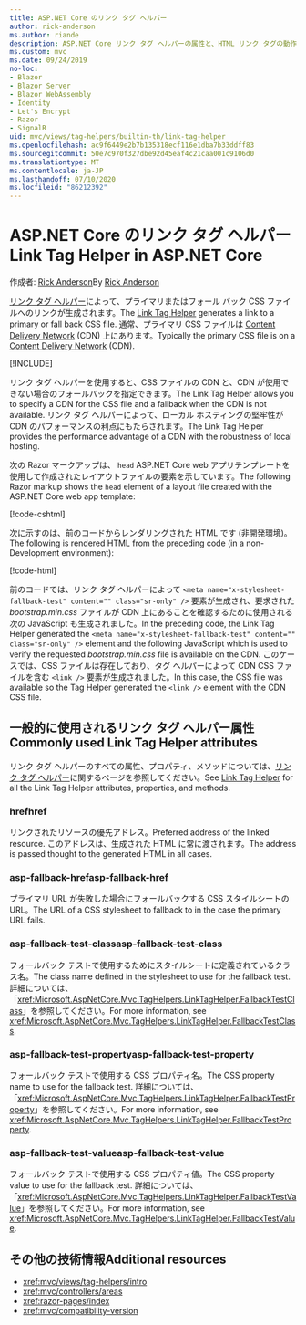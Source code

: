 ```yaml
---
title: ASP.NET Core のリンク タグ ヘルパー
author: rick-anderson
ms.author: riande
description: ASP.NET Core リンク タグ ヘルパーの属性と、HTML リンク タグの動作拡張時の各属性の役割を示します。
ms.custom: mvc
ms.date: 09/24/2019
no-loc:
- Blazor
- Blazor Server
- Blazor WebAssembly
- Identity
- Let's Encrypt
- Razor
- SignalR
uid: mvc/views/tag-helpers/builtin-th/link-tag-helper
ms.openlocfilehash: ac9f6449e2b7b135318ecf116e1dba7b33ddff83
ms.sourcegitcommit: 50e7c970f327dbe92d45eaf4c21caa001c9106d0
ms.translationtype: MT
ms.contentlocale: ja-JP
ms.lasthandoff: 07/10/2020
ms.locfileid: "86212392"
---
```

# <a name="link-tag-helper-in-aspnet-core"></a><span data-ttu-id="d8564-103">ASP.NET Core のリンク タグ ヘルパー</span><span class="sxs-lookup"><span data-stu-id="d8564-103">Link Tag Helper in ASP.NET Core</span></span>

<span data-ttu-id="d8564-104">作成者: [Rick Anderson](https://twitter.com/RickAndMSFT)</span><span class="sxs-lookup"><span data-stu-id="d8564-104">By [Rick Anderson](https://twitter.com/RickAndMSFT)</span></span>

<span data-ttu-id="d8564-105">[リンク タグ ヘルパー](xref:Microsoft.AspNetCore.Mvc.TagHelpers.LinkTagHelper)によって、プライマリまたはフォール バック CSS ファイルへのリンクが生成されます。</span><span class="sxs-lookup"><span data-stu-id="d8564-105">The [Link Tag Helper](xref:Microsoft.AspNetCore.Mvc.TagHelpers.LinkTagHelper) generates a link to a primary or fall back CSS file.</span></span> <span data-ttu-id="d8564-106">通常、プライマリ CSS ファイルは [Content Delivery Network](/office365/enterprise/content-delivery-networks#what-exactly-is-a-cdn) (CDN) 上にあります。</span><span class="sxs-lookup"><span data-stu-id="d8564-106">Typically the primary CSS file is on a [Content Delivery Network](/office365/enterprise/content-delivery-networks#what-exactly-is-a-cdn) (CDN).</span></span>

[!INCLUDE[](~/includes/cdn.md)]

<span data-ttu-id="d8564-107">リンク タグ ヘルパーを使用すると、CSS ファイルの CDN と、CDN が使用できない場合のフォールバックを指定できます。</span><span class="sxs-lookup"><span data-stu-id="d8564-107">The Link Tag Helper allows you to specify a CDN for the CSS file and a fallback when the CDN is not available.</span></span> <span data-ttu-id="d8564-108">リンク タグ ヘルパーによって、ローカル ホスティングの堅牢性が CDN のパフォーマンスの利点にもたらされます。</span><span class="sxs-lookup"><span data-stu-id="d8564-108">The Link Tag Helper provides the performance advantage of a CDN with the robustness of local hosting.</span></span>

<span data-ttu-id="d8564-109">次の Razor マークアップは、 `head` ASP.NET Core web アプリテンプレートを使用して作成されたレイアウトファイルの要素を示しています。</span><span class="sxs-lookup"><span data-stu-id="d8564-109">The following Razor markup shows the `head` element of a layout file created with the ASP.NET Core web app template:</span></span>

[!code-cshtml[](link-tag-helper/sample/_Layout.cshtml?name=snippet)]

<span data-ttu-id="d8564-110">次に示すのは、前のコードからレンダリングされた HTML です (非開発環境)。</span><span class="sxs-lookup"><span data-stu-id="d8564-110">The following is rendered HTML from the preceding code (in a non-Development environment):</span></span>

[!code-html[](link-tag-helper/sample/HtmlPage1.html)]

<span data-ttu-id="d8564-111">前のコードでは、リンク タグ ヘルパーによって `<meta name="x-stylesheet-fallback-test" content="" class="sr-only" />` 要素が生成され、要求された *bootstrap.min.css* ファイルが CDN 上にあることを確認するために使用される次の JavaScript も生成されました。</span><span class="sxs-lookup"><span data-stu-id="d8564-111">In the preceding code, the Link Tag Helper generated the `<meta name="x-stylesheet-fallback-test" content="" class="sr-only" />` element and the following JavaScript which is used to verify the requested *bootstrap.min.css* file is available on the CDN.</span></span> <span data-ttu-id="d8564-112">このケースでは、CSS ファイルは存在しており、タグ ヘルパーによって CDN CSS ファイルを含む `<link />` 要素が生成されました。</span><span class="sxs-lookup"><span data-stu-id="d8564-112">In this case, the CSS file was available so the Tag Helper generated the `<link />` element with the CDN CSS file.</span></span>

## <a name="commonly-used-link-tag-helper-attributes"></a><span data-ttu-id="d8564-113">一般的に使用されるリンク タグ ヘルパー属性</span><span class="sxs-lookup"><span data-stu-id="d8564-113">Commonly used Link Tag Helper attributes</span></span>

<span data-ttu-id="d8564-114">リンク タグ ヘルパーのすべての属性、プロパティ、メソッドについては、[リンク タグ ヘルパー](xref:Microsoft.AspNetCore.Mvc.TagHelpers.LinkTagHelper)に関するページを参照してください。</span><span class="sxs-lookup"><span data-stu-id="d8564-114">See [Link Tag Helper](xref:Microsoft.AspNetCore.Mvc.TagHelpers.LinkTagHelper)  for all the Link Tag Helper attributes, properties, and methods.</span></span>

### <a name="href"></a><span data-ttu-id="d8564-115">href</span><span class="sxs-lookup"><span data-stu-id="d8564-115">href</span></span>

<span data-ttu-id="d8564-116">リンクされたリソースの優先アドレス。</span><span class="sxs-lookup"><span data-stu-id="d8564-116">Preferred address of the linked resource.</span></span> <span data-ttu-id="d8564-117">このアドレスは、生成された HTML に常に渡されます。</span><span class="sxs-lookup"><span data-stu-id="d8564-117">The address is passed thought to the generated HTML in all cases.</span></span>

### <a name="asp-fallback-href"></a><span data-ttu-id="d8564-118">asp-fallback-href</span><span class="sxs-lookup"><span data-stu-id="d8564-118">asp-fallback-href</span></span>

<span data-ttu-id="d8564-119">プライマリ URL が失敗した場合にフォールバックする CSS スタイルシートの URL。</span><span class="sxs-lookup"><span data-stu-id="d8564-119">The URL of a CSS stylesheet to fallback to in the case the primary URL fails.</span></span>

### <a name="asp-fallback-test-class"></a><span data-ttu-id="d8564-120">asp-fallback-test-class</span><span class="sxs-lookup"><span data-stu-id="d8564-120">asp-fallback-test-class</span></span>

<span data-ttu-id="d8564-121">フォールバック テストで使用するためにスタイルシートに定義されているクラス名。</span><span class="sxs-lookup"><span data-stu-id="d8564-121">The class name defined in the stylesheet to use for the fallback test.</span></span> <span data-ttu-id="d8564-122">詳細については、「<xref:Microsoft.AspNetCore.Mvc.TagHelpers.LinkTagHelper.FallbackTestClass>」を参照してください。</span><span class="sxs-lookup"><span data-stu-id="d8564-122">For more information, see <xref:Microsoft.AspNetCore.Mvc.TagHelpers.LinkTagHelper.FallbackTestClass>.</span></span>

### <a name="asp-fallback-test-property"></a><span data-ttu-id="d8564-123">asp-fallback-test-property</span><span class="sxs-lookup"><span data-stu-id="d8564-123">asp-fallback-test-property</span></span>

<span data-ttu-id="d8564-124">フォールバック テストで使用する CSS プロパティ名。</span><span class="sxs-lookup"><span data-stu-id="d8564-124">The CSS property name to use for the fallback test.</span></span> <span data-ttu-id="d8564-125">詳細については、「<xref:Microsoft.AspNetCore.Mvc.TagHelpers.LinkTagHelper.FallbackTestProperty>」を参照してください。</span><span class="sxs-lookup"><span data-stu-id="d8564-125">For more information, see <xref:Microsoft.AspNetCore.Mvc.TagHelpers.LinkTagHelper.FallbackTestProperty>.</span></span>

### <a name="asp-fallback-test-value"></a><span data-ttu-id="d8564-126">asp-fallback-test-value</span><span class="sxs-lookup"><span data-stu-id="d8564-126">asp-fallback-test-value</span></span>

<span data-ttu-id="d8564-127">フォールバック テストで使用する CSS プロパティ値。</span><span class="sxs-lookup"><span data-stu-id="d8564-127">The CSS property value to use for the fallback test.</span></span> <span data-ttu-id="d8564-128">詳細については、「<xref:Microsoft.AspNetCore.Mvc.TagHelpers.LinkTagHelper.FallbackTestValue>」を参照してください。</span><span class="sxs-lookup"><span data-stu-id="d8564-128">For more information, see <xref:Microsoft.AspNetCore.Mvc.TagHelpers.LinkTagHelper.FallbackTestValue>.</span></span>

## <a name="additional-resources"></a><span data-ttu-id="d8564-129">その他の技術情報</span><span class="sxs-lookup"><span data-stu-id="d8564-129">Additional resources</span></span>

* <xref:mvc/views/tag-helpers/intro>
* <xref:mvc/controllers/areas>
* <xref:razor-pages/index>
* <xref:mvc/compatibility-version>
